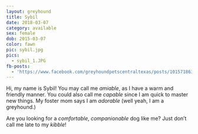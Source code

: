 ```yaml
---
layout: greyhound
title: Sybil
date: 2018-03-07
category: available
sex: female
dob: 2015-03-07
color: fawn
pic: sybil.jpg
pics:
  - sybil_1.JPG
fb-posts:
  - 'https://www.facebook.com/greyhoundpetscentraltexas/posts/10157186332943572'
---
```


Hi, my name is Sybil!  You may call me _amiable_, as I have a warm and friendly manner.  You
could also call me _capable_ since I am quick to master new things.  My foster mom says I am
_adorable_ (well yeah, I am a greyhound.)

Are you looking for a _comfortable_, _companionable_ dog like me?  Just don’t call me late to my _kibble_!
